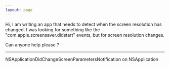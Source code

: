 ```yaml
---
layout: page
---
```


Hi, I am writing an app that needs to detect when the screen resolution has changed.  I was looking for something like the "com.apple.screensaver.didstart" events, but for screen resolution changes.

Can anyone help please ?

----
NSApplicationDidChangeScreenParametersNotification on NSApplication
